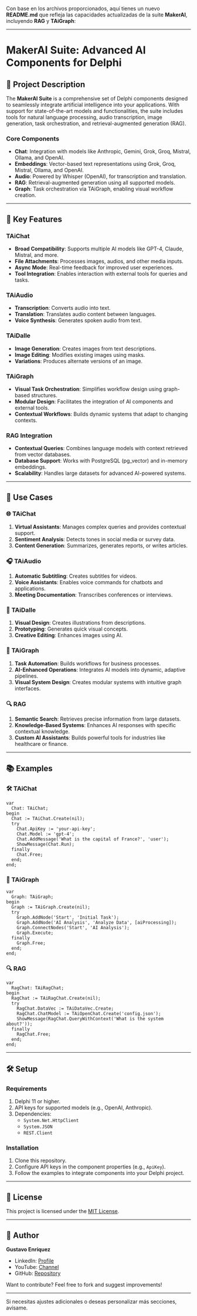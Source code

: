Con base en los archivos proporcionados, aquí tienes un nuevo **README.md** que refleja las capacidades actualizadas de la suite **MakerAI**, incluyendo **RAG** y **TAiGraph**:

---

# MakerAI Suite: Advanced AI Components for Delphi


## 📌 Project Description

The **MakerAI Suite** is a comprehensive set of Delphi components designed to seamlessly integrate artificial intelligence into your applications. With support for state-of-the-art models and functionalities, the suite includes tools for natural language processing, audio transcription, image generation, task orchestration, and retrieval-augmented generation (RAG).

### Core Components

- **Chat**: Integration with models like Anthropic, Gemini, Grok, Groq, Mistral, Ollama, and OpenAI.
- **Embeddings**: Vector-based text representations using Grok, Groq, Mistral, Ollama, and OpenAI.
- **Audio**: Powered by Whisper (OpenAI), for transcription and translation.
- **RAG**: Retrieval-augmented generation using all supported models.
- **Graph**: Task orchestration via TAiGraph, enabling visual workflow creation.

---

## 🌟 Key Features

### TAiChat
- **Broad Compatibility**: Supports multiple AI models like GPT-4, Claude, Mistral, and more.
- **File Attachments**: Processes images, audios, and other media inputs.
- **Async Mode**: Real-time feedback for improved user experiences.
- **Tool Integration**: Enables interaction with external tools for queries and tasks.

### TAiAudio
- **Transcription**: Converts audio into text.
- **Translation**: Translates audio content between languages.
- **Voice Synthesis**: Generates spoken audio from text.

### TAiDalle
- **Image Generation**: Creates images from text descriptions.
- **Image Editing**: Modifies existing images using masks.
- **Variations**: Produces alternate versions of an image.

### TAiGraph
- **Visual Task Orchestration**: Simplifies workflow design using graph-based structures.
- **Modular Design**: Facilitates the integration of AI components and external tools.
- **Contextual Workflows**: Builds dynamic systems that adapt to changing contexts.

### RAG Integration
- **Contextual Queries**: Combines language models with context retrieved from vector databases.
- **Database Support**: Works with PostgreSQL (pg_vector) and in-memory embeddings.
- **Scalability**: Handles large datasets for advanced AI-powered systems.

---

## 🎯 Use Cases

### 🌐 **TAiChat**
1. **Virtual Assistants**: Manages complex queries and provides contextual support.
2. **Sentiment Analysis**: Detects tones in social media or survey data.
3. **Content Generation**: Summarizes, generates reports, or writes articles.

### 🎧 **TAiAudio**
1. **Automatic Subtitling**: Creates subtitles for videos.
2. **Voice Assistants**: Enables voice commands for chatbots and applications.
3. **Meeting Documentation**: Transcribes conferences or interviews.

### 🎨 **TAiDalle**
1. **Visual Design**: Creates illustrations from descriptions.
2. **Prototyping**: Generates quick visual concepts.
3. **Creative Editing**: Enhances images using AI.

### 🧩 **TAiGraph**
1. **Task Automation**: Builds workflows for business processes.
2. **AI-Enhanced Operations**: Integrates AI models into dynamic, adaptive pipelines.
3. **Visual System Design**: Creates modular systems with intuitive graph interfaces.

### 🔍 **RAG**
1. **Semantic Search**: Retrieves precise information from large datasets.
2. **Knowledge-Based Systems**: Enhances AI responses with specific contextual knowledge.
3. **Custom AI Assistants**: Builds powerful tools for industries like healthcare or finance.

---

## 📚 Examples

### 🛠️ TAiChat
```delphi
var
  Chat: TAiChat;
begin
  Chat := TAiChat.Create(nil);
  try
    Chat.ApiKey := 'your-api-key';
    Chat.Model := 'gpt-4';
    Chat.AddMessage('What is the capital of France?', 'user');
    ShowMessage(Chat.Run);
  finally
    Chat.Free;
  end;
end;
```

### 🧩 TAiGraph
```delphi
var
  Graph: TAiGraph;
begin
  Graph := TAiGraph.Create(nil);
  try
    Graph.AddNode('Start', 'Initial Task');
    Graph.AddNode('AI Analysis', 'Analyze Data', [aiProcessing]);
    Graph.ConnectNodes('Start', 'AI Analysis');
    Graph.Execute;
  finally
    Graph.Free;
  end;
end;
```

### 🔍 RAG
```delphi
var
  RagChat: TAiRagChat;
begin
  RagChat := TAiRagChat.Create(nil);
  try
    RagChat.DataVec := TAiDataVec.Create;
    RagChat.ChatModel := TAiOpenChat.Create('config.json');
    ShowMessage(RagChat.QueryWithContext('What is the system about?'));
  finally
    RagChat.Free;
  end;
end;
```

---

## 🛠️ Setup

### Requirements
1. Delphi 11 or higher.
2. API keys for supported models (e.g., OpenAI, Anthropic).
3. Dependencies:
   - `System.Net.HttpClient`
   - `System.JSON`
   - `REST.Client`

### Installation
1. Clone this repository.
2. Configure API keys in the component properties (e.g., `ApiKey`).
3. Follow the examples to integrate components into your Delphi project.

---

## 📜 License

This project is licensed under the [MIT License](LICENSE).

---

## 👤 Author

**Gustavo Enríquez**  
- LinkedIn: [Profile](https://www.linkedin.com/in/gustavo-enriquez-3937654a/)  
- YouTube: [Channel](https://www.youtube.com/@cimamaker3945)  
- GitHub: [Repository](https://github.com/gustavoeenriquez/)  

Want to contribute? Feel free to fork and suggest improvements!

---

Si necesitas ajustes adicionales o deseas personalizar más secciones, avísame.